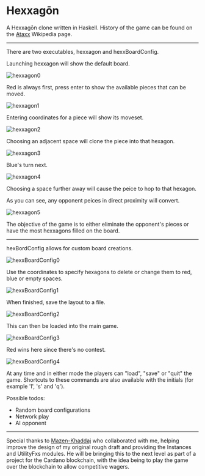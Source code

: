 # Hexxagōn

A Hexxagōn clone written in Haskell. History of the game can be found on the [Ataxx](https://en.wikipedia.org/wiki/Ataxx) Wikipedia page.

---

There are two executables, hexxagon and hexxBoardConfig.

Launching hexxagon will show the default board.

![hexxagon0](screenshots/hexxagon0.png)

Red is always first, press enter to show the available pieces that can be moved.

![hexxagon1](screenshots/hexxagon1.png)

Entering coordinates for a piece will show its moveset.

![hexxagon2](screenshots/hexxagon2.png)

Choosing an adjacent space will clone the piece into that hexagon.

![hexxagon3](screenshots/hexxagon3.png)

Blue's turn next.

![hexxagon4](screenshots/hexxagon4.png)

Choosing a space further away will cause the peice to hop to that hexagon. 

As you can see, any opponent peices in direct proximity will convert.

![hexxagon5](screenshots/hexxagon5.png)

The objective of the game is to either eliminate the opponent's pieces or have the most hexxagons filled on the board.

---

hexBordConfig allows for custom board creations.

![hexxBoardConfig0](screenshots/hexxBoardConfig0.png)

Use the coordinates to specify hexagons to delete or change them to red, blue or empty spaces.

![hexxBoardConfig1](screenshots/hexxBoardConfig1.png)

When finished, save the layout to a file.

![hexxBoardConfig2](screenshots/hexxBoardConfig2.png)

This can then be loaded into the main game.

![hexxBoardConfig3](screenshots/hexxBoardConfig3.png)

Red wins here since there's no contest.

![hexxBoardConfig4](screenshots/hexxBoardConfig4.png)

At any time and in either mode the players can "load", "save" or "quit" the game. Shortcuts to these commands are also available with the initials (for example 'l', 's' and 'q').

Possible todos:
* Random board configurations
* Network play
* AI opponent

---

Special thanks to [Mazen-Khaddaj](https://github.com/Dr-Mazen-Khaddaj) who collaborated with me, helping improve the design of my original rough draft and providing the Instances and UtilityFxs modules. He will be bringing this to the next level as part of a project for the Cardano blockchain, with the idea being to play the game over the blockchain to allow competitive wagers.
